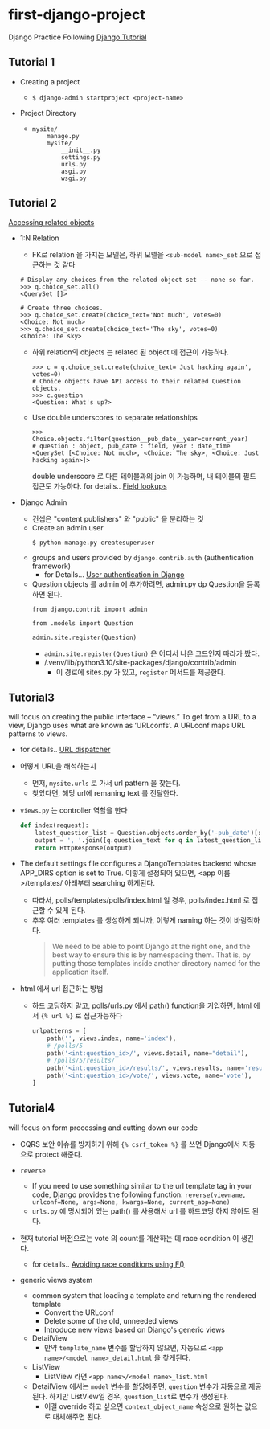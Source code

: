 # first-django-project

Django Practice Following [Django Tutorial](https://docs.djangoproject.com/en/4.0/intro/tutorial01/)

## Tutorial 1

- Creating a project
  - ```
    $ django-admin startproject <project-name>
    ```
- Project Directory
  - ```commandline
    mysite/
        manage.py
        mysite/
            __init__.py
            settings.py
            urls.py
            asgi.py
            wsgi.py
    ```
  
## Tutorial 2

[Accessing related objects](https://docs.djangoproject.com/en/4.0/ref/models/relations/)

- 1:N Relation
  - FK로 relation 을 가지는 모델은, 하위 모델을 `<sub-model name>_set` 으로 접근하는 것 같다
  ```commandline
  # Display any choices from the related object set -- none so far.
  >>> q.choice_set.all()
  <QuerySet []>
  
  # Create three choices.
  >>> q.choice_set.create(choice_text='Not much', votes=0)
  <Choice: Not much>
  >>> q.choice_set.create(choice_text='The sky', votes=0)
  <Choice: The sky>
  ```

  - 하위 relation의 objects 는 related 된 object 에 접근이 가능하다.
    ```commandline
    >>> c = q.choice_set.create(choice_text='Just hacking again', votes=0)
    # Choice objects have API access to their related Question objects.
    >>> c.question
    <Question: What's up?>
    ```
  
  - Use double underscores to separate relationships
    ```commandline
    >>> Choice.objects.filter(question__pub_date__year=current_year)
    # question : object, pub_date : field, year : date_time
    <QuerySet [<Choice: Not much>, <Choice: The sky>, <Choice: Just hacking again>]>
    ```
    double underscore 로 다른 테이블과의 join 이 가능하며, 내 테이블의 필드 접근도 가능하다.
    for details.. [Field lookups](https://docs.djangoproject.com/en/4.0/topics/db/queries/#field-lookups-intro)

- Django Admin
  - 컨셉은 "content publishers" 와 "public" 을 분리하는 것
  - Create an admin user
    ```commandline
    $ python manage.py createsuperuser
    ```
  - groups and users provided by `django.contrib.auth` (authentication framework)
    - for Details... [User authentication in Django](https://docs.djangoproject.com/en/4.0/topics/auth/#module-django.contrib.auth)
  - Question objects 를 admin 에 추가하려면, admin.py dp Question을 등록하면 된다.
    ```commandline
    from django.contrib import admin
  
    from .models import Question
  
    admin.site.register(Question)
    ```
    - `admin.site.register(Question)` 은 어디서 나온 코드인지 따라가 봤다.
    - /.venv/lib/python3.10/site-packages/django/contrib/admin
      - 이 경로에 sites.py 가 있고, `register` 메서드를 제공한다.

## Tutorial3

will focus on creating the public interface – “views.”
To get from a URL to a view, Django uses what are known as ‘URLconfs’. A URLconf maps URL patterns to views.
- for details.. [URL dispatcher](https://docs.djangoproject.com/en/4.0/topics/http/urls/)

- 어떻게 URL을 해석하는지
  - 먼저, `mysite.urls` 로 가서 url pattern 을 찾는다.
  - 찾았다면, 해당 url에 remaning text 를 전달한다.
- `views.py` 는 controller 역할을 한다 
  ```python
  def index(request):
      latest_question_list = Question.objects.order_by('-pub_date')[:5]
      output = ', '.join([q.question_text for q in latest_question_list])
      return HttpResponse(output)
  ```
- The default settings file configures a DjangoTemplates backend whose APP_DIRS option is set to True. 이렇게 설정되어 있으면, <app 이름>/templates/ 아래부터 searching 하게된다.
  - 따라서, polls/templates/polls/index.html 일 경우, polls/index.html 로 접근할 수 있게 된다.
  - 추후 여러 templates 를 생성하게 되니까, 이렇게 naming 하는 것이 바람직하다.
    > We need to be able to point Django at the right one, and the best way to ensure this is by namespacing them. That is, by putting those templates inside another directory named for the application itself.

- html 에서 url 접근하는 방법
  - 하드 코딩하지 말고, polls/urls.py 에서 path() function을 기입하면, html 에서 `{% url %}` 로 접근가능하다
    ```python
    urlpatterns = [
        path('', views.index, name='index'),
        # /polls/5
        path('<int:question_id>/', views.detail, name="detail"),
        # /polls/5/results/
        path('<int:question_id>/results/', views.results, name='results'),
        path('<int:question_id>/vote/', views.vote, name='vote'),
    ]
    ```
    
  
## Tutorial4

will focus on form processing and cutting down our code

- CQRS 보안 이슈를 방지하기 위해 `{% csrf_token %}` 를 쓰면 Django에서 자동으로 protect 해준다.
- `reverse`
  - If you need to use something similar to the url template tag in your code, Django provides the following function: `reverse(viewname, urlconf=None, args=None, kwargs=None, current_app=None)`
  - `urls.py` 에 명시되어 있는 path() 를 사용해서 url 를 하드코딩 하지 않아도 된다.
- 현재 tutorial 버전으로는 vote 의 count를 계산하는 데 race condition 이 생긴다.
  - for details.. [Avoiding race conditions using F()](https://docs.djangoproject.com/en/4.0/ref/models/expressions/#avoiding-race-conditions-using-f)


- generic views system
  - common system that loading a template and returning the rendered template
    - Convert the URLconf
    - Delete some of the old, unneeded views
    - Introduce new views based on Django's generic views
  - DetailView
    - 만약 `template_name` 변수를 할당하지 않으면, 자동으로 `<app name>/<model name>_detail.html` 을 찾게된다.
  - ListView
    - ListView 라면 `<app name>/<model name>_list.html`
  - DetailView 에서는 `model` 변수를 할당해주면, `question` 변수가 자동으로 제공된다. 하지만 ListView일 경우, `question_list`로 변수가 생성된다.
    - 이걸 override 하고 싶으면 `context_object_name` 속성으로 원하는 값으로 대체해주면 된다.